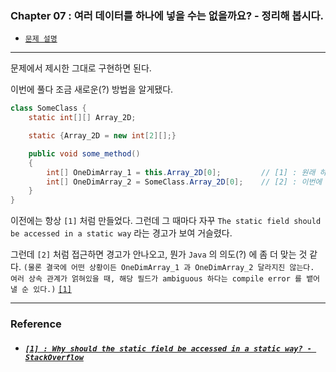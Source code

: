 
### Chapter 07 : 여러 데이터를 하나에 넣을 수는 없을까요? - 정리해 봅시다.

- [`문제 설명`](./README.md)

---

문제에서 제시한 그대로 구현하면 된다.

이번에 풀다 조금 새로운(?) 방법을 알게됐다.

```java
class SomeClass {
    static int[][] Array_2D;

    static {Array_2D = new int[2][];}

    public void some_method()
    {
        int[] OneDimArray_1 = this.Array_2D[0];         // [1] : 원래 하던 방식
        int[] OneDimArray_2 = SomeClass.Array_2D[0];    // [2] : 이번에 사용한 방식
    }
}
```

이전에는 항상 `[1]` 처럼 만들었다. 그런데 그 때마다 자꾸 `The static field should be accessed in a static way` 라는 경고가 보여 거슬렸다. 

그런데 `[2]` 처럼 접근하면 경고가 안나오고, 뭔가 `Java` 의 의도(?) 에 좀 더 맞는 것 같다.
`(물론 결국에 어떤 상황이든 OneDimArray_1 과 OneDimArray_2 달라지진 않는다. 여러 상속 관계가 얽혀있을 때, 해당 필드가 ambiguous 하다는 compile error 를 뱉어낼 순 있다.)` [`[1]`](#1--why-should-the-static-field-be-accessed-in-a-static-way---stackoverflow)

---

### Reference

- ##### [`[1] : Why should the static field be accessed in a static way? - StackOverflow`](https://stackoverflow.com/questions/5642834/why-should-the-static-field-be-accessed-in-a-static-way)
